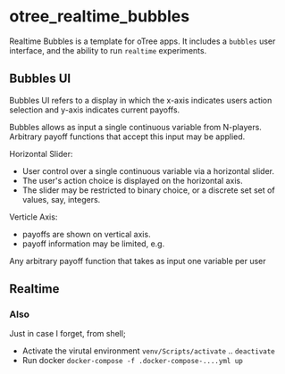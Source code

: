 # otree_realtime_bubbles

Realtime Bubbles is a template for oTree apps. It includes a `bubbles` user interface, and the ability to run `realtime` experiments. 

## Bubbles UI

Bubbles UI refers to a display in which the x-axis indicates users action selection and y-axis indicates current payoffs. 

Bubbles allows as input a single continuous variable from N-players. Arbitrary payoff functions that accept this input may be applied. 


Horizontal Slider:
- User control over a single continuous variable via a horizontal slider. 
- The user's action choice is displayed on the horizontal axis. 
- The slider may be restricted to binary choice, or a discrete set set of values, say, integers. 

Verticle Axis:
- payoffs are shown on vertical axis. 
- payoff information may be limited, e.g. 

Any arbitrary payoff function that takes as input one variable per user 

## Realtime

### Also

Just in case I forget, from shell;

- Activate the virutal environment `venv/Scripts/activate` .. `deactivate`
- Run docker `docker-compose -f .docker-compose-....yml up`